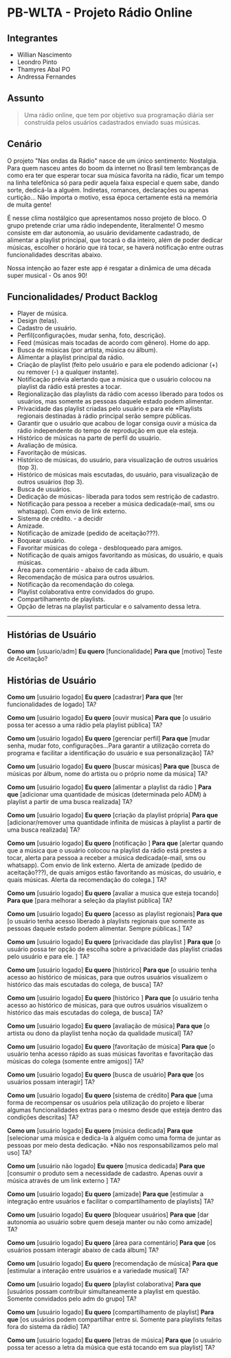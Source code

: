 # PB-WLTA - Projeto Rádio Online

## Integrantes
- Willian Nascimento
- Leondro Pinto
- Thamyres Abal PO
- Andressa Fernandes

## Assunto
> Uma rádio online, que tem por objetivo sua programação diária ser construída pelos usuários cadastrados enviado suas músicas.

## Cenário

O projeto "Nas ondas da Rádio" nasce de um único sentimento: Nostalgia. Para quem nasceu antes do boom da internet no Brasil tem lembranças de como era ter que esperar tocar sua música favorita na rádio, ficar um tempo na linha telefônica só para pedir aquela faixa especial e quem sabe, dando sorte, dedicá-la a alguém. Indiretas, romances, declarações ou apenas curtição... Não importa o motivo, essa época certamente está na memória de muita gente!

É nesse clima nostálgico que apresentamos nosso projeto de bloco. O grupo pretende criar uma rádio independente, literalmente! O mesmo consiste em dar autonomia, ao usuário devidamente cadastrado, de alimentar a playlist principal, que tocará o dia inteiro, além de poder dedicar músicas, escolher o horário que irá tocar, se haverá notificação entre outras funcionalidades  descritas abaixo. 

Nossa intenção ao fazer este app é resgatar a dinâmica de uma década super musical - Os anos 90! 

## Funcionalidades/ Product Backlog
- Player de música.
- Design (telas).
- Cadastro de usuário.
- Perfil(configurações, mudar senha, foto, descrição).
- Feed (músicas mais tocadas de acordo com gênero). Home do app.
- Busca de músicas (por artista, música ou álbum).
- Alimentar a playlist principal da rádio.
- Criação de playlist (feito pelo usuário e para ele podendo adicionar (+) ou remover (-) a qualquer instante).
- Notificação prévia alertando que a música que o usuário colocou na playlist da rádio está prestes a tocar.
- Regionalização das playlists da rádio com acesso liberado para todos os usuários, mas somente as pessoas daquele estado podem alimentar.
- Privacidade das playlist criadas pelo usuário e para ele *Playlists regionais destinadas à rádio principal serão sempre públicas.
- Garantir que o usuário que acabou de logar consiga ouvir a música da rádio independente do tempo de reprodução em que ela esteja.
- Histórico de músicas na parte de perfil do usuário.
- Avaliação de música.
- Favoritação de músicas.
- Histórico de músicas, do usuário, para visualização de outros usuários (top 3).
- Histórico de músicas mais escutadas, do usuário, para visualização de outros usuários (top 3).
- Busca de usuários.
- Dedicação de músicas- liberada para todos sem restrição de cadastro.
- Notificação para pessoa a receber a música dedicada(e-mail, sms ou whatsapp). Com envio de link externo.
- Sistema de crédito. - a decidir  
- Amizade.
- Notificação de amizade (pedido de aceitação???).
- Boquear usuário.
- Favoritar músicas do colega - desbloqueado para amigos.
- Notificação de quais amigos favoritando as músicas, do usuário, e quais músicas.
- Área para comentário - abaixo de cada álbum.
- Recomendação de música para outros usuários.
- Notificação da recomendação do colega.
- Playlist colaborativa entre convidados do grupo.
- Compartilhamento de playlists.
- Opção de letras na playlist particular e o salvamento dessa letra.

----------------------------------------------

## Histórias de Usuário

**Como um** [usuario/adm]
**Eu quero** [funcionalidade]
**Para que** [motivo]
Teste de Aceitação?

## Histórias de Usuário

**Como um** [usuário logado]
**Eu quero** [cadastrar]
**Para que** [ter funcionalidades de logado]
TA?

**Como um** [usuário logado]
**Eu quero** [ouvir musica]
**Para que** [o usuário possa ter acesso a uma rádio pela playlist pública]
TA?

**Como um** [usuário logado]
**Eu quero** [gerenciar perfil]
**Para que** [mudar senha, mudar foto, configurações...Para garantir a utilização correta do programa e facilitar a identificação do usuário e sua personalização]
TA?

**Como um** [usuário logado]
**Eu quero** [buscar músicas]
**Para que** [busca de músicas por álbum, nome do artista ou o próprio nome da música]
TA?

**Como um** [usuário logado]
**Eu quero** [alimentar a playlist da rádio ]
**Para que** [adicionar uma quantidade de músicas (determinada pelo ADM) à playlist a partir de uma busca realizada]
TA?

**Como um** [usuário logado]
**Eu quero** [criação da playlist própria]
**Para que** [adicionar/remover uma quantidade infinita de músicas à playlist a partir de uma busca realizada]
TA?

**Como um** [usuário logado]
**Eu quero** [notificação ]
**Para que** [alertar quando que a música que o usuário colocou na playlist da rádio está prestes a tocar, alerta para pessoa a receber a música dedicada(e-mail, sms ou whatsapp). Com envio de link externo. Alerta de amizade (pedido de aceitação???), de quais amigos estão favoritando as músicas, do usuário, e quais músicas. Alerta da recomendação do colega.]
TA?

**Como um** [usuário logado]
**Eu quero** [avaliar a musica que esteja tocando]
**Para que** [para melhorar a seleção da playlist pública]
TA?

**Como um** [usuário logado]
**Eu quero** [acesso as playlist regionais]
**Para que** [o usuário tenha acesso liberado à playlists regionais que  somente as pessoas daquele estado podem alimentar. Sempre públicas.]
TA?

**Como um** [usuário logado]
**Eu quero** [privacidade das playlist ]
**Para que** [o usuário possa ter opção de escolha sobre a privacidade das playlist criadas pelo usuário e para ele. ]
TA?

**Como um** [usuário logado]
**Eu quero** [histórico]
**Para que** [o usuário tenha acesso ao histórico de músicas, para que outros usuários visualizem o histórico das mais escutadas do colega, de busca]
TA?

**Como um** [usuário logado]
**Eu quero** [histórico ]
**Para que** [o usuário tenha acesso ao histórico de músicas, para que outros usuários visualizem o histórico das mais escutadas do colega, de busca]
TA?

**Como um** [usuário logado]
**Eu quero** [avaliação de música]
**Para que** [o artista ou dono da playlist tenha noção da qualidade musical]
TA?

**Como um** [usuário logado]
**Eu quero** [favoritação de música]
**Para que** [o usuário tenha acesso rápido as suas músicas favoritas e favoritação das músicas do colega (somente entre amigos)]
TA?

**Como um** [usuário logado]
**Eu quero** [busca de usuário]
**Para que** [os usuários possam interagir]
TA?

**Como um** [usuário logado]
**Eu quero** [sistema de crédito]
**Para que** [uma forma de recompensar os usuários pela utilização do projeto e liberar algumas funcionalidades extras para o mesmo desde que esteja dentro das condições descritas]
TA?

**Como um** [usuário logado]
**Eu quero** [música dedicada]
**Para que** [selecionar uma música e dedica-la à alguém como uma forma de juntar as pessoas por meio desta dedicação. *Não nos responsabilizamos pelo mal uso]
TA?

**Como um** [usuário não logado]
**Eu quero** [musica dedicada]
**Para que** [consumir o produto sem a necessidade de cadastro. Apenas ouvir a música através de um link externo ]
TA?

**Como um** [usuário logado]
**Eu quero** [amizade]
**Para que** [estimular a integração entre usuários e facilitar o compartilhamento de playlists]
TA?

**Como um** [usuário logado]
**Eu quero** [bloquear usuários]
**Para que** [dar autonomia ao usuário sobre quem deseja manter ou não como amizade]
TA?

**Como um** [usuário logado]
**Eu quero** [área para comentário]
**Para que** [os usuários possam interagir abaixo de cada álbum]
TA?

**Como um** [usuário logado]
**Eu quero** [recomendação de música]
**Para que** [estimular a interação entre usuários e a variedade musical]
TA?

**Como um** [usuário logado]
**Eu quero** [playlist colaborativa]
**Para que** [usuários possam contribuir simultaneamente a playlist em questão. Somente convidados pelo adm do grupo]
TA?

**Como um** [usuário logado]
**Eu quero** [compartilhamento de playlist]
**Para que** [os usuários podem compartilhar entre si. Somente para playlists feitas fora do sistema da rádio]
TA?

**Como um** [usuário logado]
**Eu quero** [letras de música]
**Para que** [o usuário possa ter acesso a letra da música que está tocando em sua playlist]
TA?
